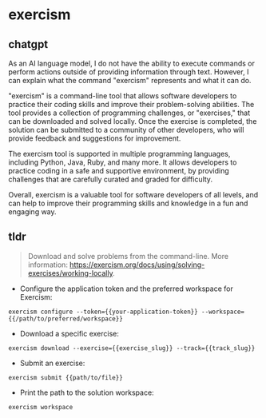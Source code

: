 # exercism 
## chatgpt 
As an AI language model, I do not have the ability to execute commands or perform actions outside of providing information through text. However, I can explain what the command "exercism" represents and what it can do.

"exercism" is a command-line tool that allows software developers to practice their coding skills and improve their problem-solving abilities. The tool provides a collection of programming challenges, or "exercises," that can be downloaded and solved locally. Once the exercise is completed, the solution can be submitted to a community of other developers, who will provide feedback and suggestions for improvement.

The exercism tool is supported in multiple programming languages, including Python, Java, Ruby, and many more. It allows developers to practice coding in a safe and supportive environment, by providing challenges that are carefully curated and graded for difficulty.

Overall, exercism is a valuable tool for software developers of all levels, and can help to improve their programming skills and knowledge in a fun and engaging way. 

## tldr 
 
> Download and solve problems from the command-line.
> More information: <https://exercism.org/docs/using/solving-exercises/working-locally>.

- Configure the application token and the preferred workspace for Exercism:

`exercism configure --token={{your-application-token}} --workspace={{/path/to/preferred/workspace}}`

- Download a specific exercise:

`exercism download --exercise={{exercise_slug}} --track={{track_slug}}`

- Submit an exercise:

`exercism submit {{path/to/file}}`

- Print the path to the solution workspace:

`exercism workspace`
